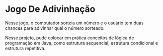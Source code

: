 # Jogo De Adivinhação

Nesse jogo, o computador sorteia um número e o usuário tem duas chances para adivinhar qual o número sorteado.

Nesse projeto, pude colocar em prática conceitos de lógica de programação em Java, como estrutura sequencial, estrutura condicional e estrutura repetitiva. 

